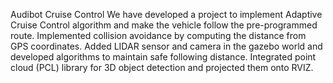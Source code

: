 Audibot Cruise Control
We have developed a project to implement Adaptive Cruise Control algorithm and make the vehicle follow the pre-programmed route. Implemented collision avoidance by computing the distance from GPS coordinates. Added LIDAR sensor and camera in the gazebo world and developed algorithms to maintain safe following distance. Integrated point cloud (PCL) library for 3D object detection and projected them onto RVIZ.  
